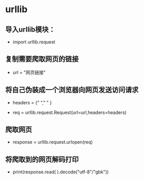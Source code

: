 # urllib

## 导入urllib模块：

- import urllib.request

## 复制需要爬取网页的链接

- url = "网页链接"

## 将自己伪装成一个浏览器向网页发送访问请求

- headers = {" "," " }

- req = urllib.request.Request(url=url,headers=headers)

## 爬取网页

- response = urllib.request.urlopen(req)

## 将爬取到的网页解码打印

- print(response.read( ).decode("utf-8"/"gbk"))